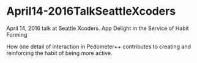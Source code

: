 # April14-2016TalkSeattleXcoders
April 14, 2016 talk at Seattle Xcoders. App Delight in the Service of Habit Forming

How one detail of interaction in Pedometer++ contributes to creating and reinforcing the habit of being more active.
